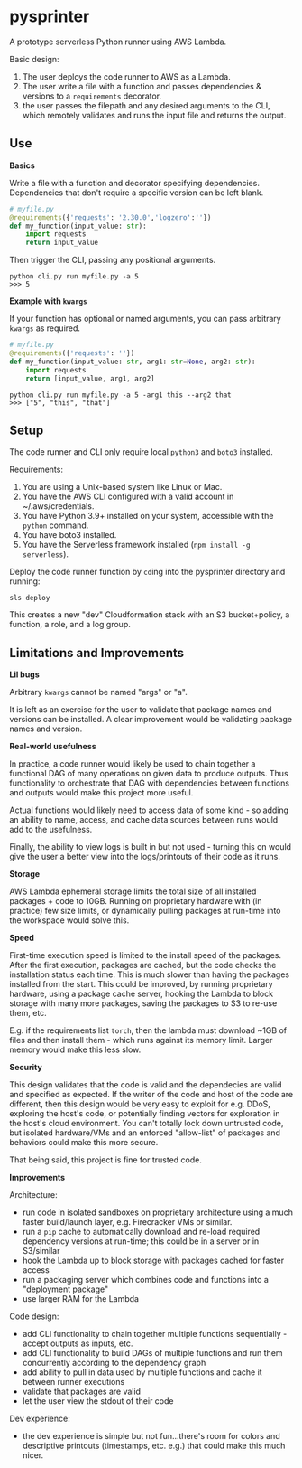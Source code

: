 # pysprinter

A prototype serverless Python runner using AWS Lambda.


Basic design: 
1. The user deploys the code runner to AWS as a Lambda. 
2. The user write a file with a function and passes dependencies & versions to a `requirements` decorator.
3. the user passes the filepath and any desired arguments to the CLI, which remotely validates and runs the input file and returns the output. 


## Use

**Basics**

Write a file with a function and decorator specifying dependencies. 
Dependencies that don't require a specific version can be left blank.

```python
# myfile.py
@requirements({'requests': '2.30.0','logzero':''})
def my_function(input_value: str):
    import requests
    return input_value
```

Then trigger the CLI, passing any positional arguments. 

```shell
python cli.py run myfile.py -a 5
>>> 5
```


**Example with `kwargs`**

If your function has optional or named arguments, you can pass arbitrary `kwargs` as required.

```python
# myfile.py
@requirements({'requests': ''})
def my_function(input_value: str, arg1: str=None, arg2: str):
    import requests
    return [input_value, arg1, arg2]
```

```shell
python cli.py run myfile.py -a 5 -arg1 this --arg2 that
>>> ["5", "this", "that"]
```

## Setup 

The code runner and CLI only require local `python3` and `boto3` installed.

Requirements: 

1. You are using a Unix-based system like Linux or Mac.
2. You have the AWS CLI configured with a valid account in ~/.aws/credentials.
2. You have Python 3.9+ installed on your system, accessible with the `python` command.
5. You have boto3 installed. 
3. You have the Serverless framework installed (`npm install -g serverless`). 

Deploy the code runner function by `cd`ing into the pysprinter directory and running:

```shell
sls deploy
```

This creates a new "dev" Cloudformation stack with an S3 bucket+policy, a function, a role, and a log group.


## Limitations and Improvements

**Lil bugs**

Arbitrary `kwargs` cannot be named "args" or "a". 

It is left as an exercise for the user to validate that package names and versions can be installed. A clear improvement would be validating package names and version.

**Real-world usefulness**

In practice, a code runner would likely be used to chain together a functional DAG of many operations on given data to produce outputs. Thus functionality to orchestrate that DAG with dependencies between functions and outputs would make this project more useful. 

Actual functions would likely need to access data of some kind - so adding an ability to name, access, and cache data sources between runs would add to the usefulness.

Finally, the ability to view logs is built in but not used - turning this on
would give the user a better view into the logs/printouts of their code as it runs.

**Storage**

AWS Lambda ephemeral storage limits the total size of all installed packages + code to 10GB. Running on proprietary hardware with (in practice) few size limits, or dynamically pulling packages at run-time into the workspace would solve this.

**Speed** 

First-time execution speed is limited to the install speed of the packages. After the first execution, packages are cached, but the code checks the installation status each time. This is much slower than having the packages installed from the start. This could be improved, by running proprietary hardware, using a package cache server, hooking the Lambda to block storage with many more packages, saving the packages to S3 to re-use them, etc. 

E.g. if the requirements list `torch`, then the lambda must download ~1GB of files and then install them - which runs against its memory limit. Larger memory would make this less slow.

**Security**

This design validates that the code is valid and the dependecies are valid and specified as expected. If the writer of the code and host of the code are different, then this design would be very easy to exploit for e.g. DDoS, exploring the host's code, or potentially finding vectors for exploration in the host's cloud environment. You can't totally lock down untrusted code, but isolated hardware/VMs and an enforced "allow-list" of packages and behaviors could make this more secure.

That being said, this project is fine for trusted code.


**Improvements**

Architecture:
* run code in isolated sandboxes on proprietary architecture using a much faster build/launch layer, e.g. Firecracker VMs or similar.
* run a `pip` cache to automatically download and re-load required dependency versions at run-time; this could be in a server or in S3/similar
* hook the Lambda up to block storage with packages cached for faster access
* run a packaging server which combines code and functions into a "deployment package"
* use larger RAM for the Lambda

Code design: 
* add CLI functionality to chain together multiple functions sequentially - accept outputs as inputs, etc. 
* add CLI functionality to build DAGs of multiple functions and run them concurrently according to the dependency graph
* add ability to pull in data used by multiple functions and cache it between runner executions
* validate that packages are valid
* let the user view the stdout of their code

Dev experience:
* the dev experience is simple but not fun...there's room for colors and descriptive printouts (timestamps, etc. e.g.) that could make this much nicer.
